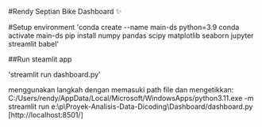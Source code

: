 #Rendy Septian Bike Dashboard ✨

#Setup environment
'conda create --name main-ds python=3.9
conda activate main-ds
pip install numpy pandas scipy matplotlib seaborn jupyter streamlit babel'

##Run steamlit app

'streamlit run dashboard.py'

menggunakan langkah dengan memasuki path file dan mengetikkan:
 C:/Users/rendy/AppData/Local/Microsoft/WindowsApps/python3.11.exe -m streamlit run e:\p\Proyek-Analisis-Data-Dicoding\Dashboard/dashboard.py [http://localhost:8501/]   
